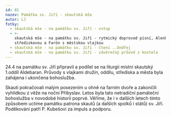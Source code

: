 ```yaml
---
id: 81
nazev: Památka sv. Jiří - skautská mše
autor: LJ
fotky:
  - skautská mše - na památku sv. Jiří - vstup
  - >-
    skautská mše - na památku sv. Jiří - rytmický doprovod písní, Alenka se
    střediskovou a Farón s městskou vlajkou
  - skautská mše - na památku sv. Jiří - čtení ..Ondřej
  - skautská mše - na památku sv. Jiří - závěrečný průvod z kostela
---
```

24.4 na památku sv. Jiří připravil a podílel se na liturgii místní skautský 1.oddíl Aldebaran. Průvody s vlajkami družin, oddílu, střediska a města byla zahájena i ukončena bohoslužba. <p>
Skauti pokračovali malým posezením u ohně na farním dvoře a zakončili vyhlídkou z věže na noční Přibyslav. Letos byla tato netradiční památeční bohoslužba v novodobé historii poprvé. Věříme, že i v dalších letech tímto způsobem uctíme památku patrona skautů (a dalších spolků i států) sv. Jiří. Poděkování patří P. Kubešovi za impuls a podporu.
